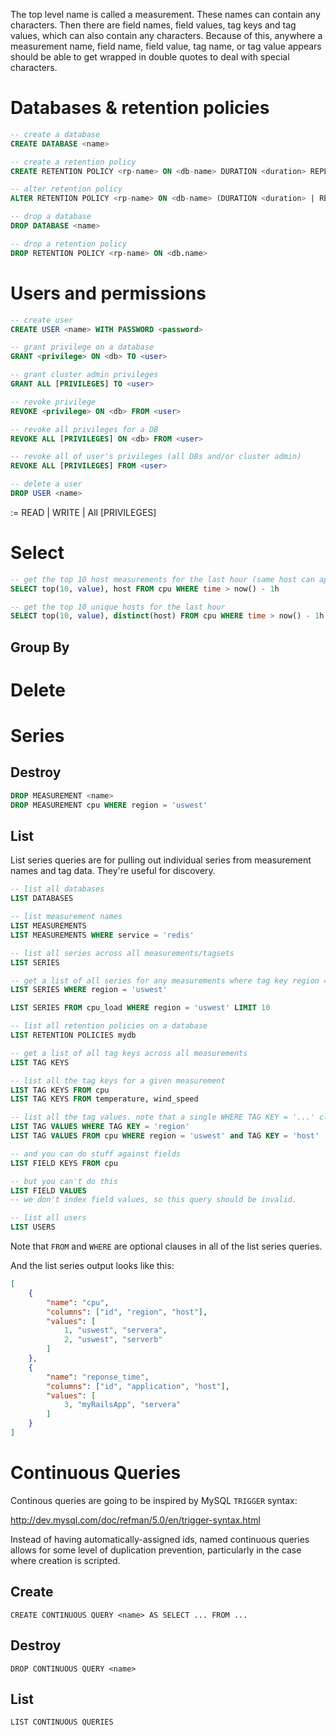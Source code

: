 The top level name is called a measurement. These names can contain any characters. Then there are field names, field values, tag keys and tag values, which can also contain any characters. Because of this, anywhere a measurement name, field name, field value, tag name, or tag value appears should be able to get wrapped in double quotes to deal with special characters.

# Databases & retention policies

```sql
-- create a database
CREATE DATABASE <name>

-- create a retention policy
CREATE RETENTION POLICY <rp-name> ON <db-name> DURATION <duration> REPLICATION <n> [DEFAULT]

-- alter retention policy
ALTER RETENTION POLICY <rp-name> ON <db-name> (DURATION <duration> | REPLICATION <n> | DEFAULT)+

-- drop a database
DROP DATABASE <name>

-- drop a retention policy
DROP RETENTION POLICY <rp-name> ON <db.name>
```

# Users and permissions

```sql
-- create user
CREATE USER <name> WITH PASSWORD <password>

-- grant privilege on a database
GRANT <privilege> ON <db> TO <user>

-- grant cluster admin privileges
GRANT ALL [PRIVILEGES] TO <user>

-- revoke privilege
REVOKE <privilege> ON <db> FROM <user>

-- revoke all privileges for a DB
REVOKE ALL [PRIVILEGES] ON <db> FROM <user>

-- revoke all of user's privileges (all DBs and/or cluster admin)
REVOKE ALL [PRIVILEGES] FROM <user>

-- delete a user
DROP USER <name>
```
<privilege> := READ | WRITE | All [PRIVILEGES]

# Select

```sql
-- get the top 10 host measurements for the last hour (same host can appear multiple times)
SELECT top(10, value), host FROM cpu WHERE time > now() - 1h

-- get the top 10 unique hosts for the last hour
SELECT top(10, value), distinct(host) FROM cpu WHERE time > now() - 1h
```

## Group By

# Delete

# Series

## Destroy

```sql
DROP MEASUREMENT <name>
DROP MEASUREMENT cpu WHERE region = 'uswest'
```

## List

List series queries are for pulling out individual series from measurement names and tag data. They're useful for discovery.

```sql
-- list all databases
LIST DATABASES

-- list measurement names
LIST MEASUREMENTS
LIST MEASUREMENTS WHERE service = 'redis'

-- list all series across all measurements/tagsets
LIST SERIES

-- get a list of all series for any measurements where tag key region = tak value 'uswest'
LIST SERIES WHERE region = 'uswest'

LIST SERIES FROM cpu_load WHERE region = 'uswest' LIMIT 10

-- list all retention policies on a database
LIST RETENTION POLICIES mydb

-- get a list of all tag keys across all measurements
LIST TAG KEYS

-- list all the tag keys for a given measurement
LIST TAG KEYS FROM cpu
LIST TAG KEYS FROM temperature, wind_speed

-- list all the tag values. note that a single WHERE TAG KEY = '...' clause is required
LIST TAG VALUES WHERE TAG KEY = 'region'
LIST TAG VALUES FROM cpu WHERE region = 'uswest' and TAG KEY = 'host'

-- and you can do stuff against fields
LIST FIELD KEYS FROM cpu

-- but you can't do this
LIST FIELD VALUES
-- we don't index field values, so this query should be invalid.

-- list all users
LIST USERS
```

Note that `FROM` and `WHERE` are optional clauses in all of the list series queries.

And the list series output looks like this:

```json
[
    {
        "name": "cpu",
        "columns": ["id", "region", "host"],
        "values": [
            1, "uswest", "servera",
            2, "uswest", "serverb"
        ]
    },
    {
        "name": "reponse_time",
        "columns": ["id", "application", "host"],
        "values": [
            3, "myRailsApp", "servera"
        ]
    }
]
```

# Continuous Queries

Continous queries are going to be inspired by MySQL `TRIGGER` syntax:

http://dev.mysql.com/doc/refman/5.0/en/trigger-syntax.html

Instead of having automatically-assigned ids, named continuous queries allows for some level of duplication prevention,
particularly in the case where creation is scripted.

## Create

    CREATE CONTINUOUS QUERY <name> AS SELECT ... FROM ...

## Destroy

    DROP CONTINUOUS QUERY <name>

## List

    LIST CONTINUOUS QUERIES
